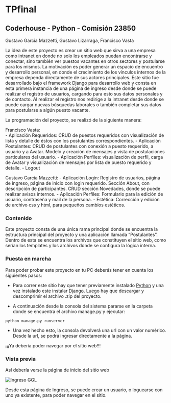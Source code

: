 # TPfinal
## Coderhouse - Python - Comisión 23850
Gustavo Garcia Mazzetti, Gustavo Lizarraga, Francisco Vasta

La idea de este proyecto es crear un sitio web que sirva a una empresa como intranet en donde no solo los empleados puedan encontrarse y conectar, sino también ver puestos vacantes en otros sectores y postularse para los mismos. La motivación es poder generar un espacio de encuentro y desarrollo personal, en donde el crecimiento de los vínculos internos de la empresa dependa directamente de sus actores principales.
Este sitio fue desarrollado bajo el framework Django para desarrollo web y consta en esta primera instancia de una página de ingreso desde donde se puede realizar el registro de usuarios, cargando para esto sus datos personales y de contacto. Al realizar el registro nos redirige a la intranet desde donde se puede cargar nuevas búsquedas laborales o también completar sus datos para postularse a algún puesto vacante.

La programación del proyecto, se realizó de la siguiente manera:

Francisco Vasta:  
      - Aplicación Requeridos: CRUD de puestos requeridos con visualización de lista y detalle de éstos con los postulantes correspondientes.
      - Aplicación Postulantes: CRUD de postulantes con conexión a puesto requerido, a usuario y a Avatar. Modelo y creación de mensajes y vista de postulaciones particulares del usuario.
      - Aplicación Perfiles: visualización de perfil, carga de Avatar y visualización de mensajes por lista de puesto requerido y detalle.
      - Logout
      
Gustavo Garcia Mazzetti:
      - Aplicación Login: Registro de usuarios, página de ingreso, página de inicio con login requerido. Sección About, con descripción de participantes. CRUD sección Novedades, donde se puede realizar avisos internos.
      - Aplicación Perfiles: Formulario para la edición de usuario, contraseña y mail de la persona.
      - Estética: Corrección y edición de archivo css y html, para pequeños cambios estéticos.
### Contenido

Este proyecto consta de una única rama principal donde se encuentra la estructura principal del proyecto y una aplicación llamada “Postulantes”. Dentro de esta se encuentra los archivos que constituyen el sitio web, como serían los templates y los archivos donde se configura la lógica interna.

### Puesta en marcha

Para poder probar este proyecto en tu PC deberás tener en cuenta los siguientes pasos:

- Para correr este sitio hay que tener previamente instalado [Python](https://www.python.org/) y una vez instalado este instalar [Django](https://docs.djangoproject.com/en/4.0/topics/install/). Luego hay que descargar y descomprimir el archivo .zip del proyecto.

- A continuación desde la consola del sistema pararse en la carpeta donde se encuentra el archivo manage.py y ejecutar:
```
python manage.py runserver
```

- Una vez hecho esto, la consola devolverá una url con un valor numérico. Desde la url, se podrá ingresar directamente a la página.


¡¡¡Ya debería poder navegar por el sitio web!!!

### Vista previa

Así debería verse la página de inicio del sitio web

![Ingreso GGL](https://user-images.githubusercontent.com/94941251/149009867-4747eccc-4a5a-4220-a907-0f665c6f4066.jpg)


Desde esta página de Ingreso, se puede crear un usuario, o loguearse con uno ya existente, para poder navegar en el sitio.
